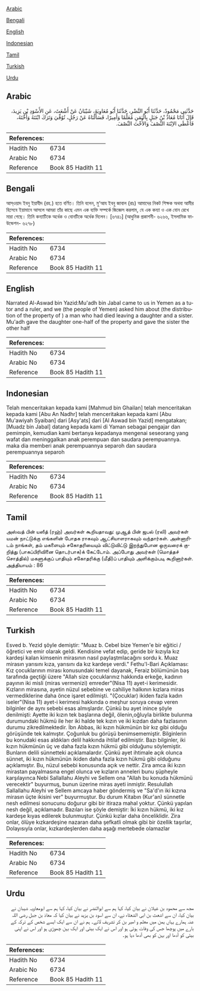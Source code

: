 [Arabic](#arabic)

[Bengali](#bengali)

[English](#english)

[Indonesian](#indonesian)

[Tamil](#tamil)

[Turkish](#turkish)

[Urdu](#urdu)

## Arabic


<div dir="rtl" lang="ar" style={{fontSize:'larger',backgroundColor:'#f8f9fa',padding:20}}>
حَدَّثَنِي مَحْمُودٌ، حَدَّثَنَا أَبُو النَّضْرِ، حَدَّثَنَا أَبُو مُعَاوِيَةَ، شَيْبَانُ عَنْ أَشْعَثَ، عَنِ الأَسْوَدِ بْنِ يَزِيدَ، قَالَ أَتَانَا مُعَاذُ بْنُ جَبَلٍ بِالْيَمَنِ مُعَلِّمًا وَأَمِيرًا، فَسَأَلْنَاهُ عَنْ رَجُلٍ، تُوُفِّيَ وَتَرَكَ ابْنَتَهُ وَأُخْتَهُ، فَأَعْطَى الاِبْنَةَ النِّصْفَ وَالأُخْتَ النِّصْفَ‏.‏
</div>
<div style={{backgroundColor:'#f8f9fa',padding:20, marginBottom: 10}}><table> <thead> <tr> <th>References:</th> <th></th> </tr> </thead> <tbody><tr><td>Hadith No</td><td>6734</td></tr><tr><td>Arabic No</td><td>6734</td></tr><tr><td>Reference</td><td>Book 85 Hadith 11</td></tr></tbody></table></div>

## Bengali


<div dir="ltr" lang="bn" style={{fontSize:'larger',backgroundColor:'#f8f9fa',padding:20}}>
আস্ওয়াদ ইবনু ইয়াযীদ (রহ.) হতে বর্ণিত। তিনি বলেন, মু‘আয ইবনু জাবাল (রাঃ) আমাদের নিকট শিক্ষক অথবা আমীর হিসেবে ইয়ামানে আসলে আমরা তাঁর কাছে এমন এক ব্যক্তি সম্পর্কে জিজ্ঞেস করলাম, যে এক কন্যা ও এক বোন রেখে মারা গেছে। তিনি কন্যাটিকে অর্ধেক ও বোনটিকে অর্ধেক দিলেন। [৬৭৪১] (আধুনিক প্রকাশনী- ৬২৬৬, ইসলামিক ফাউন্ডেশন- ৬২৭৮)
</div>
<div style={{backgroundColor:'#f8f9fa',padding:20, marginBottom: 10}}><table> <thead> <tr> <th>References:</th> <th></th> </tr> </thead> <tbody><tr><td>Hadith No</td><td>6734</td></tr><tr><td>Arabic No</td><td>6734</td></tr><tr><td>Reference</td><td>Book 85 Hadith 11</td></tr></tbody></table></div>

## English


<div dir="ltr" lang="en" style={{fontSize:'larger',backgroundColor:'#f8f9fa',padding:20}}>
Narrated Al-Aswad bin Yazid:Mu'adh bin Jabal came to us in Yemen as a tutor and a ruler, and we (the people of Yemen) asked him about (the distribution of the property of ) a man who had died leaving a daughter and a sister. Mu'adh gave the daughter one-half of the property and gave the sister the other half
</div>
<div style={{backgroundColor:'#f8f9fa',padding:20, marginBottom: 10}}><table> <thead> <tr> <th>References:</th> <th></th> </tr> </thead> <tbody><tr><td>Hadith No</td><td>6734</td></tr><tr><td>Arabic No</td><td>6734</td></tr><tr><td>Reference</td><td>Book 85 Hadith 11</td></tr></tbody></table></div>

## Indonesian


<div dir="ltr" lang="id" style={{fontSize:'larger',backgroundColor:'#f8f9fa',padding:20}}>
Telah menceritakan kepada kami [Mahmud bin Ghailan] telah menceritakan kepada kami [Abu An Nadhr] telah menceritakan kepada kami [Abu Mu'awiyah Syaiban] dari [Asy'ats] dari [Al Aswad bin Yazid] mengatakan; [Muadz bin Jabal] datang kepada kami di Yaman sebagai pengajar dan pemimpin, kemudian kami bertanya kepadanya mengenai seseorang yang wafat dan meninggalkan anak perempuan dan saudara perempuannya. maka dia memberi anak perempuannya separoh dan saudara perempuannya separoh
</div>
<div style={{backgroundColor:'#f8f9fa',padding:20, marginBottom: 10}}><table> <thead> <tr> <th>References:</th> <th></th> </tr> </thead> <tbody><tr><td>Hadith No</td><td>6734</td></tr><tr><td>Arabic No</td><td>6734</td></tr><tr><td>Reference</td><td>Book 85 Hadith 11</td></tr></tbody></table></div>

## Tamil


<div dir="ltr" lang="ta" style={{fontSize:'larger',backgroundColor:'#f8f9fa',padding:20}}>
அஸ்வத் பின் யஸீத் (ரஹ்) அவர்கள் கூறியதாவது: முஆத் பின் ஜபல் (ரலி) அவர்கள் யமன் நாட்டுக்கு எங்களின் போதக ராகவும் ஆட்சியாளராகவும் வந்தார்கள். அன்னாரிடம் நாங்கள், தம் மகளையும் சகோதரியையும் விட்டுவிட்டு இறந்துபோன ஒருவரைக் குறித்து (பாகப்பிரிவினை தொடர்பாக)க் கேட்டோம். அப்போது அவர்கள் (மொத்தச் சொத்தில்) மகளுக்குப் பாதியும் சகோதரிக்கு (மீதி)ப் பாதியும் அளிக்கும்படி கூறினார்கள். அத்தியாயம் : 86
</div>
<div style={{backgroundColor:'#f8f9fa',padding:20, marginBottom: 10}}><table> <thead> <tr> <th>References:</th> <th></th> </tr> </thead> <tbody><tr><td>Hadith No</td><td>6734</td></tr><tr><td>Arabic No</td><td>6734</td></tr><tr><td>Reference</td><td>Book 85 Hadith 11</td></tr></tbody></table></div>

## Turkish


<div dir="ltr" lang="tr" style={{fontSize:'larger',backgroundColor:'#f8f9fa',padding:20}}>
Esved b. Yezid şöyIe demiştir: "Muaz b. CebeI bize Yemen'e bir eğitici / öğretici ve emir oIarak geIdi. Kendisine vefat edip, geride bir kızıyIa kız kardeşi kaIan kimsenin mirasının nasıI payIaştmIacağını sordu k. Muaz mirasın yarısını kıza, yarısını da kız kardeşe verdi." Fethu'l-Bari Açıklaması: Kız çocukIarının mirası konusundaki temeI dayanak, Feraiz böIümünün baş tarafında geçtiği üzere "Allah size çocuklarınız hakkında erkeğe, kadının payının iki misli (miras vermenizi) emreder"(Nisa 11) ayet-i kerimesidir. KızIarın mirasına, ayetin nüzuI sebebine ve cahiliye haIkının kızIara miras vermedikIerine daha önce işaret edilmişti. "(Çocuklar) ikiden fazla kadın iseler"(Nisa 11) ayet-i kerimesi hakkında o meşhur soruya cevap veren bilginIer de aynı sebebi esas aImışIardır. Çünkü bu ayet inince şöyIe denilmişti: Ayette iki kızın tek başIarına değil, öIenin,oğIuyIa birlikte bulunma durumundaki hükmü ile her iki halde tek kızın ve iki kızdan daha fazlasının durumu zikredilmektedir. İbn Abbas, iki kızın hükmünün bir kız gibi olduğu görüşünde tek kalmıştır. Çoğunluk bu görüşü benimsememiştir. Bilginlerin bu konudaki esas aldıkları delil hakkında ihtilaf edilmiştir. Bazı bilginler, iki kızın hükmünün üç ve daha fazla kızın hükmü gibi olduğunu söylemiştir. Bunların delili sünnetteki açıklamalardır. Çünkü ayet ihtimale açık olunca sünnet, iki kızın hükmünün ikiden daha fazla kızın hükmü gibi olduğunu açıklamıştır. Bu, nüzul sebebi konusunda açık ve nettir. Zira amca iki kızın mirastan payalmasına engel olunca ve kızların anneleri bunu şüpheyle karşılayınca Nebi Sallallahu Aleyhi ve Sellem ona "Allah bu konuda hükmünü verecektir" buyurmuş, bunun üzerine miras ayeti inmiştir. Resulullah Sallallahu Aleyhi ve Sellem amcaya haber göndermiş ve "Sa'd'ın iki kızına mirasın üçte ikisini ver" buyurmuştur. Bu durum Kitabın (Kur'an) sünnetle nesh edilmesi sonucunu doğurur gibi bir itiraza mahal yoktur. Çünkü yapılan nesh değil, açıklamadır. Bazıları ise şöyle demiştir: İki kızın hükmü, iki kız kardeşe kıyas edilerek bulunmuştur. Çünkü kızlar daha önceliklidir. Zira onlar, ölüye kızkardeşine nazaran daha şefkatli olmak gibi bir özellik taşırlar, Dolayısıyla onlar, kızkardeşlerden daha aşağı mertebede olamazlar
</div>
<div style={{backgroundColor:'#f8f9fa',padding:20, marginBottom: 10}}><table> <thead> <tr> <th>References:</th> <th></th> </tr> </thead> <tbody><tr><td>Hadith No</td><td>6734</td></tr><tr><td>Arabic No</td><td>6734</td></tr><tr><td>Reference</td><td>Book 85 Hadith 11</td></tr></tbody></table></div>

## Urdu


<div dir="rtl" lang="ur" style={{fontSize:'larger',backgroundColor:'#f8f9fa',padding:20}}>
مجھ سے محمود بن غیلان نے بیان کیا، کہا ہم سے ابوالنضر نے بیان کیا، کہا ہم سے ابومعاویہ شیبان نے بیان کیا، ان سے اشعث بن ابی الشعثاء نے، ان سے اسود بن یزید نے بیان کیا کہ معاذ بن جبل رضی اللہ عنہ ہمارے یہاں یمن میں معلم و امیر بن کر تشریف لائے۔ ہم نے ان سے ایک ایسے شخص کے ترکہ کے بارے میں پوچھا جس کی وفات ہوئی ہو اور اس نے ایک بیٹی اور ایک بہن چھوڑی ہو اور اس نے اپنی بیٹی کو آدھا اور بہن کو بھی آدھا دیا ہو۔
</div>
<div style={{backgroundColor:'#f8f9fa',padding:20, marginBottom: 10}}><table> <thead> <tr> <th>References:</th> <th></th> </tr> </thead> <tbody><tr><td>Hadith No</td><td>6734</td></tr><tr><td>Arabic No</td><td>6734</td></tr><tr><td>Reference</td><td>Book 85 Hadith 11</td></tr></tbody></table></div>